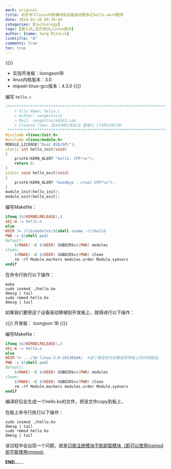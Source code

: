 ```yaml
---
mark: original
title: 初步学习linux内核模块和设备驱动程序之hello word程序
date: 2014-02-26 09:39:44
categories: [technology]
tags: [嵌入式,龙芯培训,Linux驱动]
author: {name: Seng Mitnick}
linktitle: "8"
comments: true
toc: true
---
```

{{<note type="default">}}
- 实验开发板：loongson1B
- linux内核版本：3.0
- mipsel-linux-gcc版本：4.3.0
{{</note>}}

编写 `hello.c`
<!--more-->
~~~ cpp
/*************************************************************************
    > File Name: hello.c
    > Author: sengmitnick
    > Mail: sengmitnick@163.com
    > Created Time: 2014年02月26日 星期三 17时52分57秒
 ************************************************************************/
#include <linux/init.h>
#include <linux/module.h>
MODULE_LICENSE("Dual BSD/GPL");
static int hello_init(void)
{
    printk(KERN_ALERT "hello, CPP!\n");
    return 0;
}
static void hello_exit(void)
{
    printk(KERN_ALERT "Goodbye , cruel CPP!\n");
}
module_init(hello_init);
module_exit(hello_exit);
~~~

编写Makefile：
~~~ Makefile
ifneq ($(KERNELRELEASE),)
obj-m := hello.o
else
KDIR ?= /lib/modules/$(shell uname -r)/build
PWD := $(shell pwd)
default:
    $(MAKE) -C $(KDIR) SUBDIRS=$(PWD) modules
clean:
    $(MAKE) -C $(KDIR) SUBDIRS=$(PWD) clean
    rm -rf Module.markers modules.order Module.symvers
endif
~~~


在命令行执行以下操作：
~~~ shell
make
sudo insmod ./hello.ko
dmesg | tail
sudo rmmod hello.ko
dmesg | tail
~~~

如果我们要把这个设备驱动移植到开发板上，就得进行以下操作：


{{<note type="info">}}
开发板： loongson 1B
{{</note>}}

编写Makefile：
~~~ Makefile
ifneq ($(KERNELRELEASE),)
obj-m := hello.o
else
KDIR ?= .../1b-linux-3.0-20130104/  #这个路径改为你要烧写带板上的内核路径。
PWD := $(shell pwd)
default:
    $(MAKE) -C $(KDIR) SUBDIRS=$(PWD) modules
clean:
    $(MAKE) -C $(KDIR) SUBDIRS=$(PWD) clean
    rm -rf Module.markers modules.order Module.symvers
endif
~~~
编译好后会生成一个hello.ko的文件，把该文件copy到板上，

在板上命令行执行以下操作：

~~~ shell
sudo insmod ./hello.ko
dmesg | tail
sudo rmmod hello.ko
dmesg | tail
~~~

该过程中会出现一个问题，就是[只能注册模块不能卸载模块（即可以使用insmod却不能使用rmmod](/blog/10/#文件系统中只能注册模块不能卸载模块即可以使用insmod却不能使用rmmod)。

**END……**
